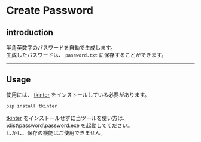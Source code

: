 # Create Password

## introduction

半角英数字のパスワードを自動で生成します。  
生成したパスワードは、 `password.txt` に保存することができます。

---
## Usage

使用には、 [tkinter](https://docs.python.org/ja/3/library/tkinter.html) をインストールしている必要があります。

```
pip install tkinter
```

[tkinter](https://docs.python.org/ja/3/library/tkinter.html) をインストールせずに当ツールを使い方は、 \dist\password\password.exe を起動してください。  
しかし、保存の機能はご使用できません。


